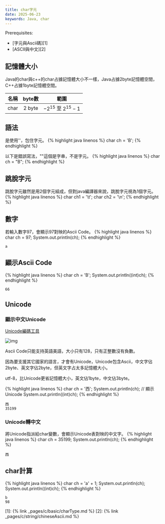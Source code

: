 ```yaml
---
title: char字元
date: 2025-06-23
keywords: Java, char
---
```

Prerequisites:

- [字元與Ascii碼][1]
- [ASCII與中文][2]

## 記憶體大小
Java的char與c++的char占據記憶體大小不一樣，Java占據2byte記憶體空間，C++占據1byte記憶體空間。

|名稱|byte數|範圍
|:--:|:--:|:-------:|
|char|2 byte|$-2 ^{15}$ 至 $2 ^{15} - 1$|

## 語法
是使用\'\'，包住字元。
{% highlight java linenos %}
char ch = 'B';
{% endhighlight %}

以下是錯誤寫法，\"\"這個是字串，不是字元。
{% highlight java linenos %}
char ch = "B";
{% endhighlight %}

## 跳脫字元
跳脫字元雖然是用2個字元組成，但對java編譯器來說，跳脫字元視為1個字元。
{% highlight java linenos %}
char ch1 = '\t';
char ch2 = '\n';
{% endhighlight %}

## 數字
若輸入數字97，會顯示97對映的Ascii Code。
{% highlight java linenos %}
char ch = 97;
System.out.println(ch);
{% endhighlight %}
```
a
```

## 顯示Ascii Code
{% highlight java linenos %}
char ch = 'B';
System.out.println((int)ch);
{% endhighlight %}
```
66
```

## Unicode
### 顯示中文Unicode
[Unicode編碼工具](https://tool.chinaz.com/tools/unicode.aspx)

![img]({{site.imgurl}}/java/unicode1.png)

Ascii Code只能支持英語美語，大小只有128，只有正整數沒有負數。

因為要支援其它國家的語言，才會有Unicode，Unicode包含Ascii，中文字佔2byte、英文字佔2byte，但英文字占太多記憶體大小。

utf-8，比Unicode更省記憶體大小，英文佔1byte，中文佔3byte。

{% highlight java linenos %}
char ch = '西';
System.out.println(ch);
// 顯示Unicode
System.out.println((int)ch);
{% endhighlight %}
```
西
35199
```

### Unicode轉中文
將Unicode指派給char變數，會顯示Unicode表對映的中文字。
{% highlight java linenos %}
char ch = 35199;
System.out.println(ch);
{% endhighlight %}
```
西
```

## char計算
{% highlight java linenos %}
char ch = 'a' + 1;
System.out.println(ch);
System.out.println((int)ch);
{% endhighlight %}
```
b
98
```

[1]: {% link _pages/c/basic/charType.md %}
[2]: {% link _pages/c/string/chineseAscii.md %}
